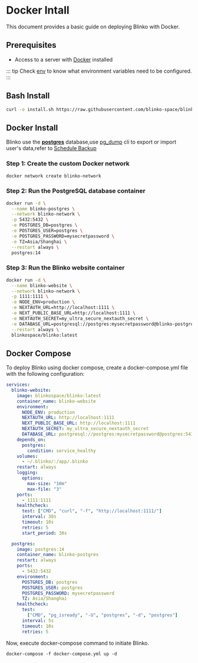 # Docker Intall
This document provides a basic guide on deploying Blinko with Docker.

## Prerequisites
- Access to a server with [Docker](https://www.docker.com/) installed

::: tip
Check [env](/install/runtime-options.html) to know what environment variables need to be configured.
:::

## Bash Install
```bash
curl -o install.sh https://raw.githubusercontent.com/blinko-space/blinko/main/install.sh && bash install.sh
```



## Docker Install
Blinko use the [**postgres**](https://www.postgresql.org/download/windows/) database,use [pg_dump](https://www.postgresql.org/docs/current/app-pgdump.html) cli to export or import user's data,refer to [Schedule Backup](/advance-settings/schedule-backup.md)


### Step 1: Create the custom Docker network
```bash
docker network create blinko-network
```
### Step 2: Run the PostgreSQL database container
```bash
docker run -d \
  --name blinko-postgres \
  --network blinko-network \
  -p 5432:5432 \
  -e POSTGRES_DB=postgres \
  -e POSTGRES_USER=postgres \
  -e POSTGRES_PASSWORD=mysecretpassword \
  -e TZ=Asia/Shanghai \
  --restart always \
  postgres:14
```
### Step 3: Run the Blinko website container
```bash
docker run -d \
  --name blinko-website \
  --network blinko-network \
  -p 1111:1111 \
  -e NODE_ENV=production \
  -e NEXTAUTH_URL=http://localhost:1111 \
  -e NEXT_PUBLIC_BASE_URL=http://localhost:1111 \
  -e NEXTAUTH_SECRET=my_ultra_secure_nextauth_secret \
  -e DATABASE_URL=postgresql://postgres:mysecretpassword@blinko-postgres:5432/postgres \
  --restart always \
  blinkospace/blinko:latest
```

## Docker Compose
To deploy Blinko using docker compose, create a docker-compose.yml file with the following configuration:

```yml
services:
  blinko-website:
    image: blinkospace/blinko:latest
    container_name: blinko-website
    environment:
      NODE_ENV: production
      NEXTAUTH_URL: http://localhost:1111
      NEXT_PUBLIC_BASE_URL: http://localhost:1111
      NEXTAUTH_SECRET: my_ultra_secure_nextauth_secret
      DATABASE_URL: postgresql://postgres:mysecretpassword@postgres:5432/postgres
    depends_on:
      postgres:
        condition: service_healthy
    volumes:
      - ~/.blinko/:/app/.blinko
    restart: always
    logging:
      options:
        max-size: "10m"
        max-file: "3"
    ports:
      - 1111:1111
    healthcheck:
      test: ["CMD", "curl", "-f", "http://localhost:1111/"]
      interval: 30s 
      timeout: 10s   
      retries: 5     
      start_period: 30s 

  postgres:
    image: postgres:14
    container_name: blinko-postgres
    restart: always
    ports:
      - 5432:5432
    environment:
      POSTGRES_DB: postgres
      POSTGRES_USER: postgres
      POSTGRES_PASSWORD: mysecretpassword
      TZ: Asia/Shanghai
    healthcheck:
      test:
        ["CMD", "pg_isready", "-U", "postgres", "-d", "postgres"]
      interval: 5s
      timeout: 10s
      retries: 5
```

Now, execute docker-compose command to initiate Blinko. 
```base
docker-compose -f docker-compose.yml up -d
```
